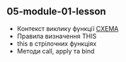 ## 05-module-01-lesson

- Контекст виклику функції [CХЕМА](https://joxi.ru/238ZOk4TwdabZA)
- Правила визначення THIS
- this в стрілочних функціях
- Методи call, apply та bind